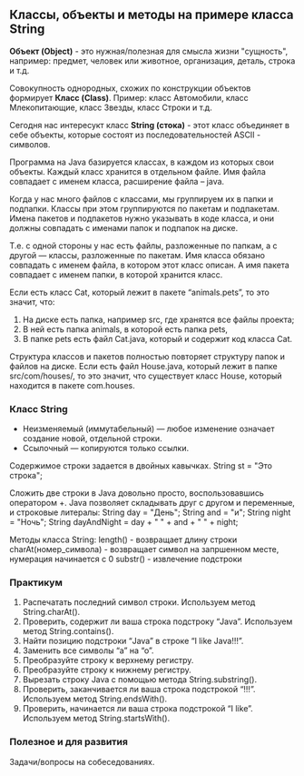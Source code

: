 ## Классы, объекты и методы на примере класса String

**Объект (Object)** - это нужная/полезная для смысла жизни "сущность", например:
предмет, человек или животное, организация, деталь, строка и т.д.

Совокупность однородных, схожих по конструкции объектов формирует **Класс (Class)**.
Пример: класс Автомобили, класс Млекопитающие, класс Звезды, класс Строки и т.д.

Сегодня нас интересукт класс **String (стока)** - этот класс объединяет в себе объекты, которые 
состоят из последовательностей ASCII - символов.

Программа на Java базируется классах, в каждом из которых свои объекты.
Каждый класс хранится в отдельном файле. Имя файла совпадает с именем класса, расширение файла – java.

Когда у нас много файлов с классами, мы группируем их в папки и подпапки. 
Классы при этом группируются по пакетам и подпакетам. Имена пакетов и подпакетов нужно указывать 
в коде класса, и они должны совпадать с именами папок и подпапок на диске.

Т.е. с одной стороны у нас есть файлы, разложенные по папкам, а с другой — классы,
разложенные по пакетам. Имя класса обязано совпадать с именем файла, в котором этот класс описан. 
А имя пакета совпадает с именем папки, в которой хранится класс.

Если есть класс Cat, который лежит в пакете “animals.pets”, то это значит, что:
1. На диске есть папка, например src, где хранятся все файлы проекта; 
2. В ней есть папка animals, в которой есть папка pets, 
3. В папке pets есть файл Cat.java, который и содержит код класса Cat.

Структура классов и пакетов полностью повторяет структуру папок и файлов на диске. 
Если есть файл House.java, который лежит в папке src/com/houses/, то это значит, что существует 
класс House, который находится в пакете com.houses.

### Класс String
* Неизменяемый (иммутабельный) — любое изменение означает создание новой, отдельной строки.
* Ссылочный — копируются только ссылки.

Содержимое строки задается в двойных кавычках.
String st = "Это строка";

Сложить две строки в Java довольно просто, воспользовавшись оператором +. 
Java позволяет складывать друг с другом и переменные, и строковые литералы:
    String day = "День";
    String and = "и";
    String night = "Ночь";
    String dayAndNight = day + " " + and + " " + night;

Методы класса String:
length() - возвращает длину строки
charAt(номер_символа) - возвращает символ на запршенном месте, нумерация начинается с 0
substr() - извлечение подстроки

### Практикум
1. Распечатать последний символ строки. Используем метод String.charAt().
2. Проверить, содержит ли ваша строка подстроку “Java”. Используем метод String.contains().
3. Найти позицию подстроки “Java” в строке “I like Java!!!”.
4. Заменить все символы “а” на “о”.
5. Преобразуйте строку к верхнему регистру.
6. Преобразуйте строку к нижнему регистру.
7. Вырезать строку Java c помощью метода String.substring().
8. Проверить, заканчивается ли ваша строка подстрокой “!!!”. Используем метод String.endsWith().
9. Проверить, начинается ли ваша строка подстрокой “I like”. Используем метод String.startsWith().

### Полезное и для развития
Задачи/вопросы на собеседованиях.

